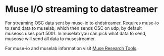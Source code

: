 # Muse I/O streaming to datastreamer

For streaming OSC data sent by muse-io to ehdstreamer. Requires muse-io to send data to muselab, which then sends OSC on udp, by default museosc uses port 5001. In muselab you can pick what data to send, museosc will send all data to musestreamer.

For muse-io and muselab information visit [Muse Research Tools](http://developer.choosemuse.com/research-tools).
